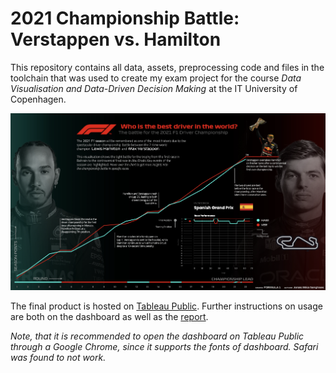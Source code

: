 # 2021 Championship Battle: Verstappen vs. Hamilton

This repository contains all data, assets, preprocessing code and files in the toolchain that was used to create my exam project for the course *Data Visualisation and Data-Driven Decision Making* at the IT University of Copenhagen. 

![Dashboard](dashboard-screenshot.png)

The final product is hosted on [Tableau Public](https://public.tableau.com/app/profile/jonas.mika.senghaas/viz/Verstappenvs_Hamilton/Dashboard). Further instructions on usage are both on the dashboard as well as the [report](report.pdf).

*Note, that it is recommended to open the dashboard on Tableau Public through a Google Chrome, since it supports the fonts of dashboard. Safari was found to not work.*
